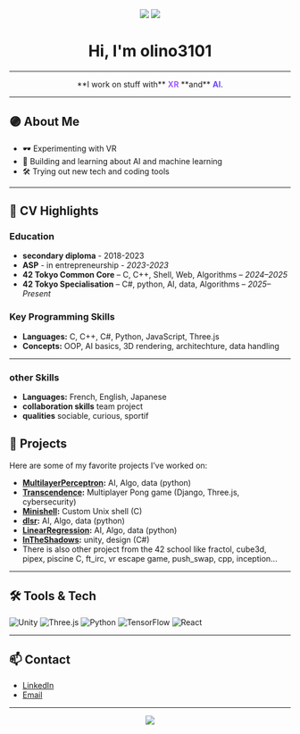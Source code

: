 <div align="center">

<img src="https://img.shields.io/badge/XR-purple?style=for-the-badge&logo=unity&logoColor=white" />
<img src="https://img.shields.io/badge/AI-6e44ff?style=for-the-badge&logo=python&logoColor=white" />

# Hi, I'm olino3101

</div>

---

<div align="center">
**I work on stuff with** <span style="color:#a259ff; font-weight:bold;">XR</span> **and** <span style="color:#6e44ff; font-weight:bold;">AI</span>.
</div>

---

## 🟣 About Me
- 🕶️ Experimenting with VR  
- 🤖 Building and learning about AI and machine learning  
- 🛠️ Trying out new tech and coding tools  

---

## 💼 CV Highlights

### **Education**
- **secondary diploma** - 2018-2023
- **ASP** - in entrepreneurship - *2023-2023*
- **42 Tokyo Common Core** – C, C++, Shell, Web, Algorithms – *2024–2025*
- **42 Tokyo Specialisation** – C#, python, AI, data, Algorithms – *2025–Present*

### **Key Programming Skills**
- **Languages:** C, C++, C#, Python, JavaScript, Three.js
- **Concepts:** OOP, AI basics, 3D rendering, architechture, data handling
---

### **other Skills**
- **Languages:** French, English, Japanese
- **collaboration skills** team project
- **qualities** sociable, curious, sportif

## 🚀 Projects
Here are some of my favorite projects I’ve worked on:

- **[MultilayerPerceptron](https://github.com/your-repo):** AI, Algo, data (python)
- **[Transcendence](https://github.com/your-repo):** Multiplayer Pong game (Django, Three.js, cybersecurity)  
- **[Minishell](https://github.com/your-repo):** Custom Unix shell (C)
- **[dlsr](https://github.com/your-repo):** AI, Algo, data (python)
- **[LinearRegression](https://github.com/your-repo):** AI, Algo, data (python)
- **[InTheShadows](https://github.com/your-repo):** unity, design (C#)
- There is also other project from the 42 school like fractol, cube3d, pipex, piscine C, ft_irc, vr escape game, push_swap, cpp, inception...
---

## 🛠️ Tools & Tech
![Unity](https://img.shields.io/badge/Unity-100000?style=flat&logo=unity&logoColor=white&labelColor=6e44ff&color=6e44ff)
![Three.js](https://img.shields.io/badge/Three.js-6e44ff?style=flat&logo=three.js&logoColor=white)
![Python](https://img.shields.io/badge/Python-6e44ff?style=flat&logo=python&logoColor=white)
![TensorFlow](https://img.shields.io/badge/TensorFlow-6e44ff?style=flat&logo=tensorflow&logoColor=white)
![React](https://img.shields.io/badge/React-6e44ff?style=flat&logo=react&logoColor=white)

---

## 📫 Contact
- [LinkedIn](https://www.linkedin.com/in/your-linkedin)  
- [Email](mailto:your@email.com)

---

<div align="center">
<img src="https://capsule-render.vercel.app/api?type=waving&color=6e44ff&height=100&section=footer"/>
</div>
